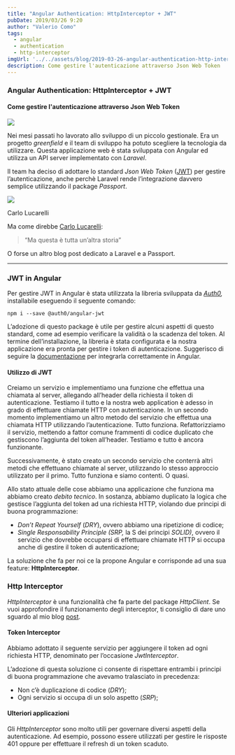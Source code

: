 ```yaml
---
title: "Angular Authentication: HttpInterceptor + JWT"
pubDate: 2019/03/26 9:20
author: "Valerio Como"
tags:
  - angular
  - authentication
  - http-interceptor
imgUrl: '../../assets/blog/2019-03-26-angular-authentication-http-interceptor-jwt/cover.png'
description: Come gestire l'autenticazione attraverso Json Web Token
---
```


### Angular Authentication: HttpInterceptor + JWT

#### Come gestire l'autenticazione attraverso Json Web Token

![](https://cdn-images-1.medium.com/max/800/1*sXUgsrFKiOc1S6iC7OiouQ.png)

Nei mesi passati ho lavorato allo sviluppo di un piccolo gestionale. Era un progetto *greenfield* e il team di sviluppo ha potuto scegliere la tecnologia da utilizzare. Questa applicazione web è stata sviluppata con Angular ed utilizza un API server implementato con *Laravel*.

Il team ha deciso di adottare lo standard *Json Web Token* ([JWT](https://en.wikipedia.org/wiki/JSON_Web_Token)) per gestire l’autenticazione, anche perchè Laravel rende l’integrazione davvero semplice utilizzando il package *Passport*.

![](https://cdn-images-1.medium.com/max/800/1*EfbW7r7CAoXOmuQsHHYnuA.jpeg)

Carlo Lucarelli

Ma come direbbe [Carlo Lucarelli](https://it.wikipedia.org/wiki/Carlo_Lucarelli):

> “Ma questa è tutta un’altra storia”

O forse un altro blog post dedicato a Laravel e a Passport.

---

### JWT in Angular

Per gestire JWT in Angular è stata utilizzata la libreria sviluppata da [*Auth0*](https://auth0.com/)*,* installabile eseguendo il seguente comando:

```
npm i --save @auth0/angular-jwt
```

L’adozione di questo package è utile per gestire alcuni aspetti di questo standard, come ad esempio verificare la validità o la scadenza del token. Al termine dell’installazione, la libreria è stata configurata e la nostra applicazione era pronta per gestire i token di autenticazione. Suggerisco di seguire la [documentazione](https://www.npmjs.com/package/@auth0/angular-jwt) per integrarla correttamente in Angular.

#### Utilizzo di JWT

Creiamo un servizio e implementiamo una funzione che effettua una chiamata al server, allegando all’header della richiesta il token di autenticazione. Testiamo il tutto e la nostra web application è adesso in grado di effettuare chiamate HTTP con autenticazione. In un secondo momento implementiamo un altro metodo del servizio che effettua una chiamata HTTP utilizzando l’autenticazione. Tutto funziona. Refattorizziamo il servizio, mettendo a fattor comune frammenti di codice duplicato che gestiscono l’aggiunta del token all’header. Testiamo e tutto è ancora funzionante.

Successivamente, è stato creato un secondo servizio che conterrà altri metodi che effettuano chiamate al server, utilizzando lo stesso approccio utilizzato per il primo. Tutto funziona e siamo contenti. O quasi.

Allo stato attuale delle cose abbiamo una applicazione che funziona ma abbiamo creato *debito tecnico*. In sostanza, abbiamo duplicato la logica che gestisce l’aggiunta del token ad una richiesta HTTP, violando due principi di buona programmazione:

* *Don’t Repeat Yourself* (*DRY*), ovvero abbiamo una ripetizione di codice;
* *Single Responsability Principle (SRP,* la S dei principi *SOLID)*, ovvero il servizio che dovrebbe occuparsi di effettuare chiamate HTTP si occupa anche di gestire il token di autenticazione;

La soluzione che fa per noi ce la propone Angular e corrisponde ad una sua feature: **HttpInterceptor**.

### Http Interceptor

*HttpInterceptor* è una funzionalità che fa parte del package *HttpClient*. Se vuoi approfondire il funzionamento degli interceptor, ti consiglio di dare uno sguardo al mio blog [post](https://medium.com/@valeriocomo/angular-http-interceptor-417ffda5f2e6).

#### **Token Interceptor**

Abbiamo adottato il seguente servizio per aggiungere il token ad ogni richiesta HTTP, denominato per l’occasione *JwtInterceptor*.

L’adozione di questa soluzione ci consente di rispettare entrambi i principi di buona programmazione che avevamo tralasciato in precedenza:

* Non c’è duplicazione di codice (*DRY*);
* Ogni servizio si occupa di un solo aspetto (*SRP*);

#### **Ulteriori applicazioni**

Gli *HttpInterceptor* sono molto utili per governare diversi aspetti della autenticazione. Ad esempio, possono essere utilizzati per gestire le risposte 401 oppure per effettuare il refresh di un token scaduto.